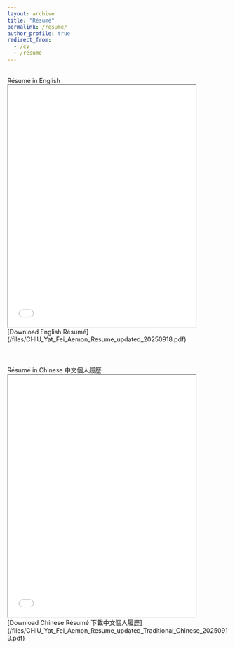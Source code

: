 ```yaml
---
layout: archive
title: "Résumé"
permalink: /resume/
author_profile: true
redirect_from:
  - /cv
  - /résumé
---
```


<br>
Résumé in English
<iframe src="/files/CHIU_Yat_Fei_Aemon_Resume_updated_20250918.pdf" width="85%" height="550px"></iframe>
[Download English Résumé](/files/CHIU_Yat_Fei_Aemon_Resume_updated_20250918.pdf)
<br>
<br>
<br>
<br>
Résumé in Chinese 中文個人履歷
<iframe src="/files/CHIU_Yat_Fei_Aemon_Resume_updated_Traditional_Chinese_20250919.pdf" width="85%" height="550px"></iframe>
[Download Chinese Résumé 下載中文個人履歷](/files/CHIU_Yat_Fei_Aemon_Resume_updated_Traditional_Chinese_20250919.pdf)


